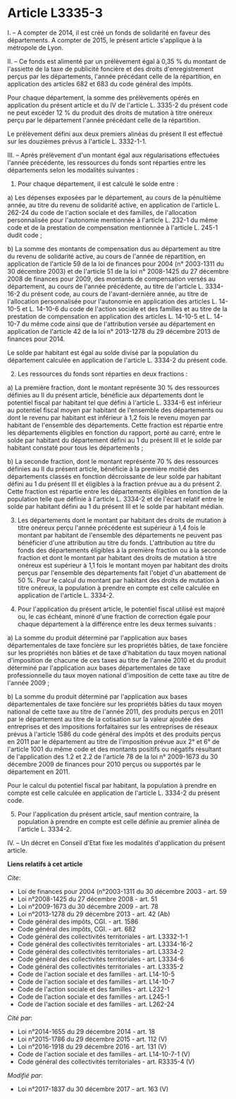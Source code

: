 # Article L3335-3

I. – A compter de 2014, il est créé un fonds de solidarité en faveur des départements. A compter de 2015, le présent article
s'applique à la métropole de Lyon.

II. – Ce fonds est alimenté par un prélèvement égal à 0,35 % du montant de l'assiette de la taxe de publicité foncière et des
droits d'enregistrement perçus par les départements, l'année précédant celle de la répartition, en application des articles
682 et 683 du code général des impôts.

Pour chaque département, la somme des prélèvements opérés en application du présent article et du IV de l'article L. 3335-2
du présent code ne peut excéder 12 % du produit des droits de mutation à titre onéreux perçu par le département l'année
précédant celle de la répartition.

Le prélèvement défini aux deux premiers alinéas du présent II est effectué sur les douzièmes prévus à l'article L. 3332-1-1.

III. – Après prélèvement d'un montant égal aux régularisations effectuées l'année précédente, les ressources du fonds sont
réparties entre les départements selon les modalités suivantes :

1. Pour chaque département, il est calculé le solde entre :

a) Les dépenses exposées par le département, au cours de la pénultième année, au titre du revenu de solidarité active, en
application de l'article L. 262-24 du code de l'action sociale et des familles, de l'allocation personnalisée pour
l'autonomie mentionnée à l'article L. 232-1 du même code et de la prestation de compensation mentionnée à l'article L. 245-1
dudit code ;

b) La somme des montants de compensation dus au département au titre du revenu de solidarité active, au cours de l'année de
répartition, en application de l'article 59 de la loi de finances pour 2004 (n° 2003-1311 du 30 décembre 2003) et de
l'article 51 de la loi n° 2008-1425 du 27 décembre 2008 de finances pour 2009, des montants de compensation versés au
département, au cours de l'année précédente, au titre de l'article L. 3334-16-2 du présent code, au cours de l'avant-dernière
année, au titre de l'allocation personnalisée pour l'autonomie en application des articles L. 14-10-5 et L. 14-10-6 du code
de l'action sociale et des familles et au titre de la prestation de compensation en application des articles L. 14-10-5 et L.
14-10-7 du même code ainsi que de l'attribution versée au département en application de l'article 42 de la loi n° 2013-1278
du 29 décembre 2013 de finances pour 2014.

Le solde par habitant est égal au solde divisé par la population du département calculée en application de l'article L.
3334-2 du présent code.

2. Les ressources du fonds sont réparties en deux fractions :

a) La première fraction, dont le montant représente 30 % des ressources définies au II du présent article, bénéficie aux
départements dont le potentiel fiscal par habitant tel que défini à l'article L. 3334-6 est inférieur au potentiel fiscal
moyen par habitant de l'ensemble des départements ou dont le revenu par habitant est inférieur à 1,2 fois le revenu moyen par
habitant de l'ensemble des départements. Cette fraction est répartie entre les départements éligibles en fonction du rapport,
porté au carré, entre le solde par habitant du département défini au 1 du présent III et le solde par habitant constaté pour
tous les départements ;

b) La seconde fraction, dont le montant représente 70 % des ressources définies au II du présent article, bénéficie à la
première moitié des départements classés en fonction décroissante de leur solde par habitant défini au 1 du présent III et
éligibles à la fraction prévue au a du présent 2. Cette fraction est répartie entre les départements éligibles en fonction de
la population telle que définie à l'article L. 3334-2 et de l'écart relatif entre le solde par habitant défini au 1 du
présent III et le solde par habitant médian.

3. Les départements dont le montant par habitant des droits de mutation à titre onéreux perçu l'année précédente est
supérieur à 1,4 fois le montant par habitant de l'ensemble des départements ne peuvent pas bénéficier d'une attribution au
titre du fonds. L'attribution au titre du fonds des départements éligibles à la première fraction ou à la seconde fraction et
dont le montant par habitant des droits de mutation à titre onéreux est supérieur à 1,1 fois le montant moyen par habitant
des droits perçus par l'ensemble des départements fait l'objet d'un abattement de 50 %. Pour le calcul du montant par
habitant des droits de mutation à titre onéreux, la population à prendre en compte est celle calculée en application de
l'article L. 3334-2.

4. Pour l'application du présent article, le potentiel fiscal utilisé est majoré ou, le cas échéant, minoré d'une fraction de
correction égale pour chaque département à la différence entre les deux termes suivants :

a) La somme du produit déterminé par l'application aux bases départementales de taxe foncière sur les propriétés bâties, de
taxe foncière sur les propriétés non bâties et de taxe d'habitation du taux moyen national d'imposition de chacune de ces
taxes au titre de l'année 2010 et du produit déterminé par l'application aux bases départementales de taxe professionnelle du
taux moyen national d'imposition de cette taxe au titre de l'année 2009 ;

b) La somme du produit déterminé par l'application aux bases départementales de taxe foncière sur les propriétés bâties du
taux moyen national de cette taxe au titre de l'année 2011, des produits perçus en 2011 par le département au titre de la
cotisation sur la valeur ajoutée des entreprises et des impositions forfaitaires sur les entreprises de réseaux prévus à
l'article 1586 du code général des impôts et des produits perçus en 2011 par le département au titre de l'imposition prévue
aux 2° et 6° de l'article 1001 du même code et des montants positifs ou négatifs résultant de l'application des 1.2 et 2.2 de
l'article 78 de la loi n° 2009-1673 du 30 décembre 2009 de finances pour 2010 perçus ou supportés par le département en 2011.

Pour le calcul du potentiel fiscal par habitant, la population à prendre en compte est celle calculée en application de
l'article L. 3334-2 du présent code.

5. Pour l'application du présent article, sauf mention contraire, la population à prendre en compte est celle définie au
premier alinéa de l'article L. 3334-2.

IV. – Un décret en Conseil d'Etat fixe les modalités d'application du présent article.

**Liens relatifs à cet article**

_Cite_:

  - Loi de finances pour 2004 (n°2003-1311 du 30 décembre 2003 - art. 59
  - Loi n°2008-1425 du 27 décembre 2008 - art. 51
  - Loi n°2009-1673 du 30 décembre 2009 - art. 78
  - Loi n°2013-1278 du 29 décembre 2013 - art. 42 (Ab)
  - Code général des impôts, CGI. - art. 1586
  - Code général des impôts, CGI. - art. 682
  - Code général des collectivités territoriales - art. L3332-1-1
  - Code général des collectivités territoriales - art. L3334-16-2
  - Code général des collectivités territoriales - art. L3334-2
  - Code général des collectivités territoriales - art. L3334-6
  - Code général des collectivités territoriales - art. L3335-2
  - Code de l'action sociale et des familles - art. L14-10-5
  - Code de l'action sociale et des familles - art. L14-10-7
  - Code de l'action sociale et des familles - art. L232-1
  - Code de l'action sociale et des familles - art. L245-1
  - Code de l'action sociale et des familles - art. L262-24

_Cité par_:

  - Loi n°2014-1655 du 29 décembre 2014 - art. 18
  - Loi n°2015-1786 du 29 décembre 2015 - art. 112 (V)
  - Loi n°2016-1918 du 29 décembre 2016 - art. 131 (V)
  - Code de l'action sociale et des familles - art. L14-10-7-1 (V)
  - Code général des collectivités territoriales - art. R3335-4 (V)

_Modifié par_:

  - Loi n°2017-1837 du 30 décembre 2017 - art. 163 (V)
